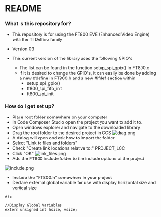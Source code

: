 # README #


### What is this repository for? ###

* This repository is for using the FT800 EVE (Enhanced Video Engine) with the TI Delfino family

* Version 03

* This current version of the library uses the following GPIO's
    * The list can be found in the function setup_spi_gpio() in FT800.c
    * If it is desired to change the GPIO's, it can easily be done by adding a new #define in FT800.h and a new #ifdef section within
    	* setup_spi_gpio()
    	* ft800_spi_fifo_init
    	* ft800_spi_init


### How do I get set up? ###

* Place root folder somewhere on your computer
* In Code Composer Studio open the project you want to add it to.
* Open windows explorer and navigate to the downloaded library
* Drag the root folder to the desired project in CCS
![drag.png](https://bitbucket.org/repo/ry8kjj/images/2520699173-drag.png)
* A dialog will open and ask how to import the folder
* Select "Link to files and folders"
* Check "Create link locations relative to:" PROJECT_LOC
* Click "OK"
![link_files.png](https://bitbucket.org/repo/ry8kjj/images/4192987007-link_files.png)
* Add the FT800 include folder to the include options of the project

![include.png](https://bitbucket.org/repo/ry8kjj/images/2078103931-include.png) 

* Include the "FT800.h" somewhere in your project
* Declare external global variable for use with display horizontal size and vertical size

```
#!c

//Display Global Variables
extern unsigned int hsize, vsize;
```